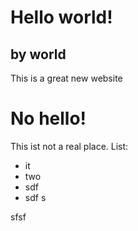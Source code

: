 # Hello world!
## by world

This is a great new website

# No hello!

This ist not a real place. 
List:
  - it 
  - two
  - sdf 
  - sdf s
  
 sfsf

